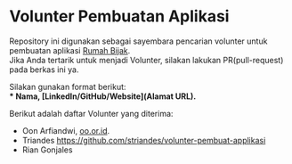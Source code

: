 

# Volunter Pembuatan Aplikasi
Repository ini digunakan sebagai sayembara pencarian volunter untuk pembuatan aplikasi [Rumah Bijak](www.rumahbijak.com).<br>
Jika Anda tertarik untuk menjadi Volunter, silakan lakukan PR(pull-request) pada berkas ini ya.<br>

Silakan gunakan format berikut:<br>
**\* Nama, [LinkedIn/GitHub/Website](Alamat URL).**  

Berikut adalah daftar Volunter yang diterima:
* Oon Arfiandwi, [oo.or.id](https://oo.or.id).
* Triandes https://github.com/striandes/volunter-pembuat-applikasi
* Rian Gonjales
